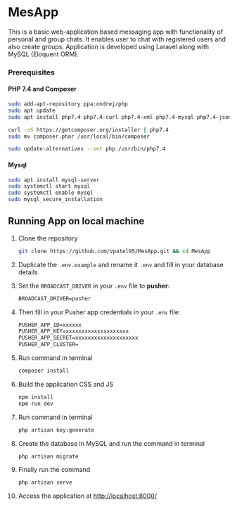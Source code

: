 # MesApp

This is a basic web-application based messaging app with functionality of personal and group chats. It enables user to chat with registered users and also create groups. Application is developed using Laravel along with MySQL (Eloquent ORM).

### Prerequisites

#### PHP 7.4 and Composer
```bash
sudo add-apt-repository ppa:ondrej/php
sudo apt update
sudo apt install php7.4 php7.4-curl php7.4-xml php7.4-mysql php7.4-json php7.4-cli

curl -sS https://getcomposer.org/installer | php7.4
sudo mv composer.phar /usr/local/bin/composer

sudo update-alternatives --set php /usr/bin/php7.4
```

#### Mysql
```bash
sudo apt install mysql-server
sudo systemctl start mysql
sudo systemctl enable mysql
sudo mysql_secure_installation
```

## Running App on local machine

1.  Clone the repository

    ```bash
    git clone https://github.com/vpatel95/MesApp.git && cd MesApp
    ```
2. Duplicate the `.env.example` and rename it `.env` and fill in your database details

3.  Set the `BROADCAST_DRIVER` in your `.env` file to **pusher**:

    ```txt
    BROADCAST_DRIVER=pusher
    ```

4.  Then fill in your Pusher app credentials in your `.env` file:

    ```txt
    PUSHER_APP_ID=xxxxxx
    PUSHER_APP_KEY=xxxxxxxxxxxxxxxxxxxx
    PUSHER_APP_SECRET=xxxxxxxxxxxxxxxxxxxx
    PUSHER_APP_CLUSTER=
    ```

5.  Run command in terminal

    ```bash
    composer install
    ```
6. Build the application CSS and JS

    ```bash
    npm install
    npm run dev
    ```

7.  Run command in terminal

    ```bash
    php artisan key:generate
    ```

8.  Create the database in MySQL and run the command in terminal

    ```bash
    php artisan migrate


9.  Finally run the command

    ```bash
    php artisan serve
    ```

10.  Access the application at [http://localhost:8000/](http://localhost:8000/)

